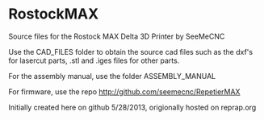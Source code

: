 RostockMAX
==========

Source files for the Rostock MAX Delta 3D Printer by SeeMeCNC


Use the CAD_FILES folder to obtain the source cad files such as the dxf's for lasercut parts, .stl and .iges 
files for other parts.   

For the assembly manual, use the folder ASSEMBLY_MANUAL

For firmware, use the repo http://github.com/seemecnc/RepetierMAX




Initially created here on github 5/28/2013, origionally hosted on reprap.org
